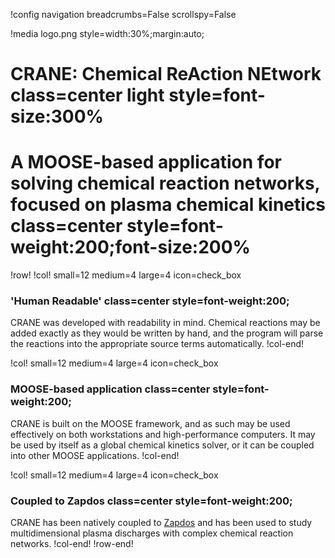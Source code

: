 !config navigation breadcrumbs=False scrollspy=False

!media logo.png style=width:30%;margin:auto;

# CRANE: Chemical ReAction NEtwork class=center light style=font-size:300%

# A MOOSE-based application for solving chemical reaction networks, focused on plasma chemical kinetics class=center style=font-weight:200;font-size:200%


!row!
!col! small=12 medium=4 large=4 icon=check_box
### 'Human Readable' class=center style=font-weight:200;

CRANE was developed with readability in mind. Chemical reactions may be added 
exactly as they would be written by hand, and the program will parse the reactions
into the appropriate source terms automatically.
!col-end!

!col! small=12 medium=4 large=4 icon=check_box
### MOOSE-based application class=center style=font-weight:200;

CRANE is built on the MOOSE framework, and as such may be used effectively on both workstations and 
high-performance computers. It may be used by itself as a global chemical kinetics solver, or it can 
be coupled into other MOOSE applications.
!col-end!

!col! small=12 medium=4 large=4 icon=check_box
### Coupled to Zapdos class=center style=font-weight:200;

CRANE has been natively coupled to [Zapdos](https://github.com/shannon-lab/zapdos) and has been used 
to study multidimensional plasma discharges with complex chemical reaction networks.
!col-end!
!row-end!

